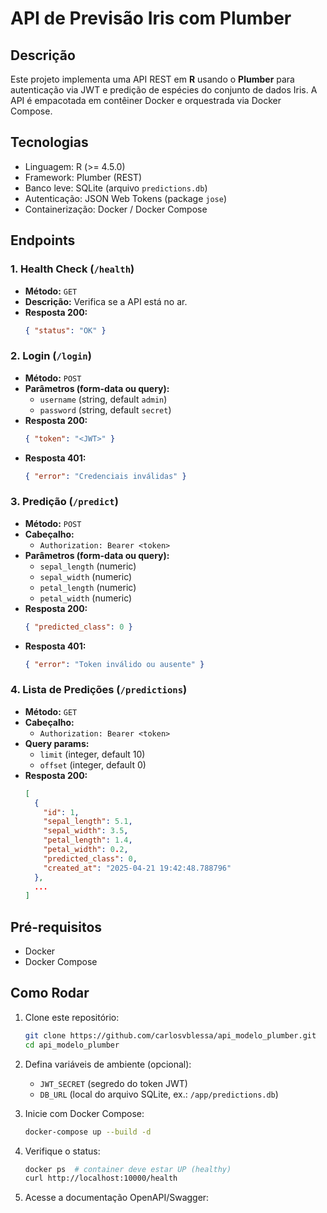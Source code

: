 # API de Previsão Iris com Plumber

## Descrição
Este projeto implementa uma API REST em **R** usando o **Plumber** para autenticação via JWT e predição de espécies do conjunto de dados Iris. A API é empacotada em contêiner Docker e orquestrada via Docker Compose.

## Tecnologias
- Linguagem: R (>= 4.5.0)
- Framework: Plumber (REST)
- Banco leve: SQLite (arquivo `predictions.db`)
- Autenticação: JSON Web Tokens (package `jose`)
- Containerização: Docker / Docker Compose

## Endpoints

### 1. Health Check (`/health`)
- **Método:** `GET`
- **Descrição:** Verifica se a API está no ar.
- **Resposta 200:**
  ```json
  { "status": "OK" }
  ```

### 2. Login (`/login`)
- **Método:** `POST`
- **Parâmetros (form-data ou query):**
  - `username` (string, default `admin`)
  - `password` (string, default `secret`)
- **Resposta 200:**
  ```json
  { "token": "<JWT>" }
  ```
- **Resposta 401:**
  ```json
  { "error": "Credenciais inválidas" }
  ```

### 3. Predição (`/predict`)
- **Método:** `POST`
- **Cabeçalho:**
  - `Authorization: Bearer <token>`
- **Parâmetros (form-data ou query):**
  - `sepal_length` (numeric)
  - `sepal_width` (numeric)
  - `petal_length` (numeric)
  - `petal_width` (numeric)
- **Resposta 200:**
  ```json
  { "predicted_class": 0 }
  ```
- **Resposta 401:**
  ```json
  { "error": "Token inválido ou ausente" }
  ```

### 4. Lista de Predições (`/predictions`)
- **Método:** `GET`
- **Cabeçalho:**
  - `Authorization: Bearer <token>`
- **Query params:**
  - `limit` (integer, default 10)
  - `offset` (integer, default 0)
- **Resposta 200:**
  ```json
  [
    {
      "id": 1,
      "sepal_length": 5.1,
      "sepal_width": 3.5,
      "petal_length": 1.4,
      "petal_width": 0.2,
      "predicted_class": 0,
      "created_at": "2025-04-21 19:42:48.788796"
    },
    ...
  ]
  ```

## Pré-requisitos
- Docker
- Docker Compose

## Como Rodar
1. Clone este repositório:
   ```bash
   git clone https://github.com/carlosvblessa/api_modelo_plumber.git
   cd api_modelo_plumber
   ```

2. Defina variáveis de ambiente (opcional):
   - `JWT_SECRET` (segredo do token JWT)
   - `DB_URL` (local do arquivo SQLite, ex.: `/app/predictions.db`)

3. Inicie com Docker Compose:
   ```bash
   docker-compose up --build -d
   ```

4. Verifique o status:
   ```bash
   docker ps  # container deve estar UP (healthy)
   curl http://localhost:10000/health
   ```

5. Acesse a documentação OpenAPI/Swagger:
   
```


